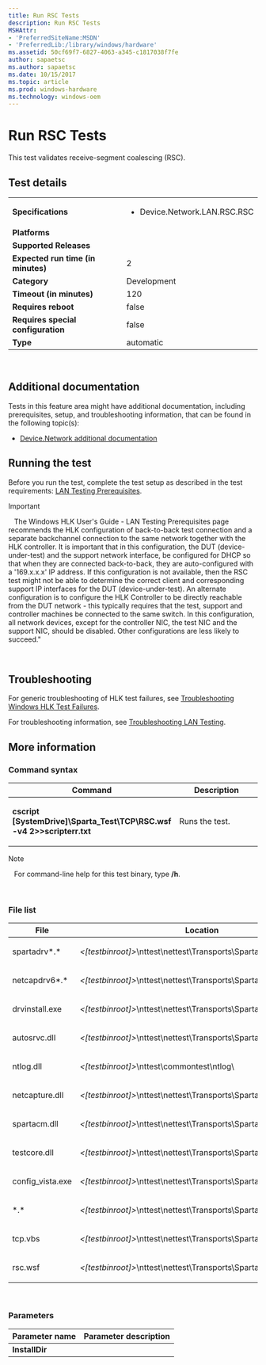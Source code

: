 ```yaml
---
title: Run RSC Tests
description: Run RSC Tests
MSHAttr:
- 'PreferredSiteName:MSDN'
- 'PreferredLib:/library/windows/hardware'
ms.assetid: 50cf69f7-6827-4063-a345-c1817038f7fe
author: sapaetsc
ms.author: sapaetsc
ms.date: 10/15/2017
ms.topic: article
ms.prod: windows-hardware
ms.technology: windows-oem
---
```


# <span id="p_hlk_test.2ad4325c-64e9-49bb-9e8d-6c734ac38275"></span>Run RSC Tests


This test validates receive-segment coalescing (RSC).

## Test details
|||
|---|---|
| **Specifications**  | <ul><li>Device.Network.LAN.RSC.RSC</li></ul> |  
| **Platforms**   | <ul></ul> |
| **Supported Releases** |  |
|**Expected run time (in minutes)**| 2 |
|**Category**| Development |
|**Timeout (in minutes)**| 120 |
|**Requires reboot**| false |
|**Requires special configuration**| false |
|**Type**| automatic |

 

## <span id="Additional_documentation"></span><span id="additional_documentation"></span><span id="ADDITIONAL_DOCUMENTATION"></span>Additional documentation


Tests in this feature area might have additional documentation, including prerequisites, setup, and troubleshooting information, that can be found in the following topic(s):

-   [Device.Network additional documentation](device-network-additional-documentation.md)

## <span id="Running_the_test"></span><span id="running_the_test"></span><span id="RUNNING_THE_TEST"></span>Running the test


Before you run the test, complete the test setup as described in the test requirements: [LAN Testing Prerequisites](lan-testing-prerequisites.md).

>[!IMPORTANT]
>  
The Windows HLK User's Guide - LAN Testing Prerequisites page recommends the HLK configuration of back-to-back test connection and a separate backchannel connection to the same network together with the HLK controller. It is important that in this configuration, the DUT (device-under-test) and the support network interface, be configured for DHCP so that when they are connected back-to-back, they are auto-configured with a '169.x.x.x' IP address. If this configuration is not available, then the RSC test might not be able to determine the correct client and corresponding support IP interfaces for the DUT (device-under-test). An alternate configuration is to configure the HLK Controller to be directly reachable from the DUT network - this typically requires that the test, support and controller machines be connected to the same switch. In this configuration, all network devices, except for the controller NIC, the test NIC and the support NIC, should be disabled. Other configurations are less likely to succeed."

 

## <span id="Troubleshooting"></span><span id="troubleshooting"></span><span id="TROUBLESHOOTING"></span>Troubleshooting


For generic troubleshooting of HLK test failures, see [Troubleshooting Windows HLK Test Failures](..\user\troubleshooting-windows-hlk-test-failures.md).

For troubleshooting information, see [Troubleshooting LAN Testing](troubleshooting-lan-testing.md).

## <span id="More_information"></span><span id="more_information"></span><span id="MORE_INFORMATION"></span>More information


### <span id="Command_syntax"></span><span id="command_syntax"></span><span id="COMMAND_SYNTAX"></span>Command syntax

<table>
<colgroup>
<col width="50%" />
<col width="50%" />
</colgroup>
<thead>
<tr class="header">
<th>Command</th>
<th>Description</th>
</tr>
</thead>
<tbody>
<tr class="odd">
<td><p><strong>cscript [SystemDrive]\Sparta_Test\TCP\RSC.wsf -v4 2&gt;&gt;scripterr.txt</strong></p></td>
<td><p>Runs the test.</p></td>
</tr>
</tbody>
</table>

>[!NOTE]
>  
For command-line help for this test binary, type **/h**.

 

### <span id="File_list"></span><span id="file_list"></span><span id="FILE_LIST"></span>File list

<table>
<colgroup>
<col width="50%" />
<col width="50%" />
</colgroup>
<thead>
<tr class="header">
<th>File</th>
<th>Location</th>
</tr>
</thead>
<tbody>
<tr class="odd">
<td><p>spartadrv*.*</p></td>
<td><p><em>&lt;[testbinroot]&gt;</em>\nttest\nettest\Transports\Sparta\</p></td>
</tr>
<tr class="even">
<td><p>netcapdrv6*.*</p></td>
<td><p><em>&lt;[testbinroot]&gt;</em>\nttest\nettest\Transports\Spartamini\</p></td>
</tr>
<tr class="odd">
<td><p>drvinstall.exe</p></td>
<td><p><em>&lt;[testbinroot]&gt;</em>\nttest\nettest\Transports\Sparta\</p></td>
</tr>
<tr class="even">
<td><p>autosrvc.dll</p></td>
<td><p><em>&lt;[testbinroot]&gt;</em>\nttest\nettest\Transports\Sparta\</p></td>
</tr>
<tr class="odd">
<td><p>ntlog.dll</p></td>
<td><p><em>&lt;[testbinroot]&gt;</em>\nttest\commontest\ntlog\</p></td>
</tr>
<tr class="even">
<td><p>netcapture.dll</p></td>
<td><p><em>&lt;[testbinroot]&gt;</em>\nttest\nettest\Transports\Sparta\</p></td>
</tr>
<tr class="odd">
<td><p>spartacm.dll</p></td>
<td><p><em>&lt;[testbinroot]&gt;</em>\nttest\nettest\Transports\Sparta\</p></td>
</tr>
<tr class="even">
<td><p>testcore.dll</p></td>
<td><p><em>&lt;[testbinroot]&gt;</em>\nttest\nettest\Transports\Sparta\</p></td>
</tr>
<tr class="odd">
<td><p>config_vista.exe</p></td>
<td><p><em>&lt;[testbinroot]&gt;</em>\nttest\nettest\Transports\Sparta\</p></td>
</tr>
<tr class="even">
<td><p>*.*</p></td>
<td><p><em>&lt;[testbinroot]&gt;</em>\nttest\nettest\Transports\Sparta\scripts\common\</p></td>
</tr>
<tr class="odd">
<td><p>tcp.vbs</p></td>
<td><p><em>&lt;[testbinroot]&gt;</em>\nttest\nettest\Transports\Sparta\scripts\tcp\</p></td>
</tr>
<tr class="even">
<td><p>rsc.wsf</p></td>
<td><p><em>&lt;[testbinroot]&gt;</em>\nttest\nettest\Transports\Sparta\scripts\tcp\</p></td>
</tr>
</tbody>
</table>

 

### <span id="Parameters"></span><span id="parameters"></span><span id="PARAMETERS"></span>Parameters

| Parameter name | Parameter description |
|----------------|-----------------------|
| **InstallDir** |                       |

 

 

 






